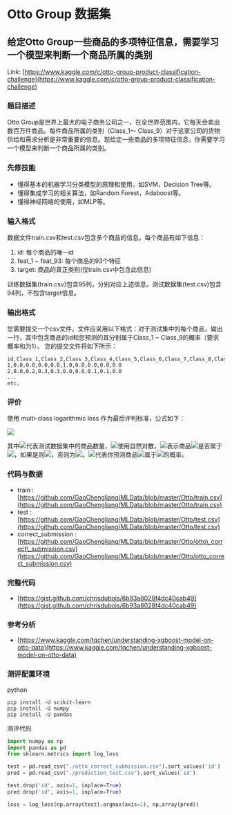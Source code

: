 # Otto Group 数据集

## 给定Otto Group一些商品的多项特征信息，需要学习一个模型来判断一个商品所属的类别

Link: [https://www.kaggle.com/c/otto-group-product-classification-challenge](https://www.kaggle.com/c/otto-group-product-classification-challenge)

### 题目描述

Otto Group是世界上最大的电子商务公司之一，在全世界范围内，它每天会卖出数百万件商品。每件商品所属的类别（Class\_1～ Class\_9）对于这家公司的货物供给和需求分析是非常重要的信息。现给定一些商品的多项特征信息，你需要学习一个模型来判断一个商品所属的类别。

### 先修技能

* 懂得基本的机器学习分类模型的原理和使用，如SVM，Decision Tree等。
* 懂得集成学习的相关算法，如Random Forest，Adaboost等。
* 懂得神经网络的使用，如MLP等。

### 输入格式

数据文件train.csv和test.csv包含多个商品的信息。每个商品有如下信息：

1. id: 每个商品的唯一id
2. feat\_1 ~ feat\_93: 每个商品的93个特征
3. target: 商品的真正类别\(仅train.csv中包含此信息\)

训练数据集\(train.csv\)包含95列，分别对应上述信息。测试数据集\(test.csv\)包含94列，不包含target信息。

### 输出格式

您需要提交一个csv文件，文件应采用以下格式：对于测试集中的每个商品，输出一行，其中包含商品的id和您预测的其分别属于Class\_1 ~ Class\_9的概率（要求概率和为1）。 您的提交文件将如下所示：

```
id,Class_1,Class_2,Class_3,Class_4,Class_5,Class_6,Class_7,Class_8,Class_9
1,0.0,0.0,0.0,0.0,1.0,0.0,0.0,0.0,0.0
2,0.0,0.2,0.3,0.3,0.0,0.0,0.1,0.1,0.0
...
etc.
```

### 评价

使用 multi-class logarithmic loss 作为最后评判标准，公式如下：

<img src="http://www.forkosh.com/mathtex.cgi? logloss = -\frac{1}{N}\sum_{i=1}^N\sum_{j=1}^My_{ij}log(p_{ij})">

其中<img src="http://www.forkosh.com/mathtex.cgi? N">代表测试数据集中的商品数量，<img src="http://www.forkosh.com/mathtex.cgi? log">使用自然对数，<img src="http://www.forkosh.com/mathtex.cgi? y_{ij}">表示商品<img src="http://www.forkosh.com/mathtex.cgi? i">是否属于<img src="http://www.forkosh.com/mathtex.cgi? j">，如果是则<img src="http://www.forkosh.com/mathtex.cgi? y_{ij}=1">，否则为<img src="http://www.forkosh.com/mathtex.cgi? 0">。<img src="http://www.forkosh.com/mathtex.cgi? p_{ij}">代表你预测商品<img src="http://www.forkosh.com/mathtex.cgi? i">属于<img src="http://www.forkosh.com/mathtex.cgi? class_j">的概率。

### 代码与数据

* train : [https://github.com/GaoChengliang/MLData/blob/master/Otto/train.csv](https://github.com/GaoChengliang/MLData/blob/master/Otto/train.csv)
* test : [https://github.com/GaoChengliang/MLData/blob/master/Otto/test.csv](https://github.com/GaoChengliang/MLData/blob/master/Otto/test.csv)
* correct\_submission : [https://github.com/GaoChengliang/MLData/blob/master/Otto/otto\_correct\_submission.csv](https://github.com/GaoChengliang/MLData/blob/master/Otto/otto_correct_submission.csv)

### 完整代码

* [https://gist.github.com/chrisdubois/6b93a8028f4dc40cab49](https://gist.github.com/chrisdubois/6b93a8028f4dc40cab49)

### 参考分析

* [https://www.kaggle.com/tqchen/understanding-xgboost-model-on-otto-data](https://www.kaggle.com/tqchen/understanding-xgboost-model-on-otto-data)

### 测评配置环境

python

```
pip install -U scikit-learn
pip install -U numpy
pip install -U pandas
```

测评代码

```py
import numpy as np
import pandas as pd
from sklearn.metrics import log_loss

test = pd.read_csv("./otto_correct_submission.csv").sort_values('id')
pred = pd.read_csv("./prediction_test.csv").sort_values('id')

test.drop('id', axis=1, inplace=True)
pred.drop('id', axis=1, inplace=True)

loss = log_loss(np.array(test).argmax(axis=1), np.array(pred))
```



